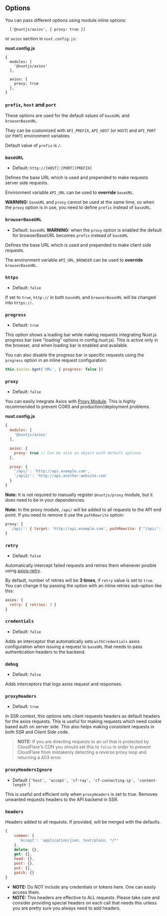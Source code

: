 ## Options

You can pass different options using module inline options:

```
  ['@nuxtjs/axios', { proxy: true }]
```

or `axios` section in `nuxt.config.js`:

**nuxt.config.js**
```
{
  modules: [
    '@nuxtjs/axios'
  ],

  axios: {
    proxy: true
  },
}
```

### `prefix`, `host` and `port`

These options are used for the default values of `baseURL` and `browserBaseURL`.

They can be customized with `API_PREFIX`, `API_HOST` (or `HOST`) and `API_PORT` (or `PORT`) environment variables.

Default value of `prefix` is `/`.


### `baseURL`

* Default: `http://[HOST]:[PORT][PREFIX]`

Defines the base URL which is used and prepended to make requests server side requests.

Environment variable `API_URL` can be used to **override** `baseURL`.

**WARNING:** `baseURL` and `proxy` cannot be used at the same time, so when the `proxy` option is in use, you need to define `prefix` instead of `baseURL`.


### `browserBaseURL`

* Default: `baseURL`
**WARNING:** when the `proxy` option is enabled the default for browserBaseURL becomes `prefix` instead of `baseURL`

Defines the base URL which is used and prepended to make client side requests.

The environment variable `API_URL_BROWSER` can be used to **override** `browserBaseURL`.


### `https`

* Default: `false`

If set to `true`, `http://` in both `baseURL` and `browserBaseURL` will be changed into `https://`.



### `progress`

* Default: `true`

This option shows a loading bar while making requests integrating Nuxt.js progress bar (see "loading" options in config.nuxt.js). This is active only in the browser, and when loading bar is enabled and available.

You can also disable the progress bar in specific requests using the `progress` option in an inline request configuration:

```js
this.$axios.$get('URL', { progress: false })
```

### `proxy`

* Default: `false`

You can easily integrate Axios with [Proxy Module](https://github.com/nuxt-community/proxy-module). This is highly recommended to prevent CORS and production/deployment problems.

**nuxt.config.js**

```js
{
  modules: [
    '@nuxtjs/axios'
  ],

  axios: {
    proxy: true // Can be also an object with default options
  },

  proxy: {
    '/api/': 'http://api.example.com',
    '/api2/': 'http://api.another-website.com'
  }
}
```

**Note:** It is not required to manually register `@nuxtjs/proxy` module, but it does need to be in your dependencies.

**Note:** In the proxy module, `/api/` will be added to all requests to the API end point. If you need to remove it use the  `pathRewrite` option:

```js
proxy: {
  '/api/': { target: 'http://api.example.com', pathRewrite: {'^/api/': ''} }
}
```

### `retry`

* Default: `false`

 Automatically intercept failed requests and retries them whenever posible using [axios-retry](https://github.com/softonic/axios-retry).

By default, number of retries will be **3 times**, if `retry` value is set to `true`. You can change it by passing the option with an inline retries sub-option like this:

```js
axios: {
  retry: { retries: 3 }
}
```

### `credentials`

* Default: `false`

Adds an interceptor that automatically sets `withCredentials` axios configuration when issuing a request to `baseURL`
that needs to pass authentication headers to the backend.

### `debug`

* Default: `false`

Adds interceptors that logs axios request and responses.

### `proxyHeaders`

* Default: `true`

In SSR context, this options sets client requests headers as default headers for the axios requests.
This is useful for making requests which need cookie based auth on server side.
This also helps making consistent requests in both SSR and Client Side code.

> **NOTE:** If you are directing requests to an url that is protected by CloudFlare's CDN you should set this to `false` in order to prevent CloudFlare from mistakenly detecting a reverse proxy loop and returning a 403 error.

### `proxyHeadersIgnore`

* Default `['host', 'accept', 'cf-ray', 'cf-connecting-ip', 'content-length']`

This is useful and efficient only when `proxyHeaders` is set to true. Removes unwanted requests headers to the API backend in SSR.

### `headers`

Headers added to all requests. If provided, will be merged with the defaults.

```js
{
    common: {
      'Accept': 'application/json, text/plain, */*'
    },
    delete: {},
    get: {},
    head: {},
    post: {},
    put: {},
    patch: {}
}
```

- **NOTE:** Do NOT include any credentials or tokens here. One can easily access them.
- **NOTE:** This headers are effective to ALL requests. Please take care and consider providing special headers on each call that needs this unless you are pretty sure you always need to add headers.
